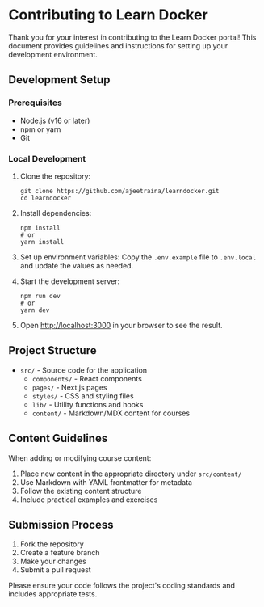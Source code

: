 # Contributing to Learn Docker

Thank you for your interest in contributing to the Learn Docker portal! This document provides guidelines and instructions for setting up your development environment.

## Development Setup

### Prerequisites

- Node.js (v16 or later)
- npm or yarn
- Git

### Local Development

1. Clone the repository:
   ```
   git clone https://github.com/ajeetraina/learndocker.git
   cd learndocker
   ```

2. Install dependencies:
   ```
   npm install
   # or
   yarn install
   ```

3. Set up environment variables:
   Copy the `.env.example` file to `.env.local` and update the values as needed.

4. Start the development server:
   ```
   npm run dev
   # or
   yarn dev
   ```

5. Open [http://localhost:3000](http://localhost:3000) in your browser to see the result.

## Project Structure

- `src/` - Source code for the application
  - `components/` - React components
  - `pages/` - Next.js pages
  - `styles/` - CSS and styling files
  - `lib/` - Utility functions and hooks
  - `content/` - Markdown/MDX content for courses

## Content Guidelines

When adding or modifying course content:

1. Place new content in the appropriate directory under `src/content/`
2. Use Markdown with YAML frontmatter for metadata
3. Follow the existing content structure
4. Include practical examples and exercises

## Submission Process

1. Fork the repository
2. Create a feature branch
3. Make your changes
4. Submit a pull request

Please ensure your code follows the project's coding standards and includes appropriate tests.

